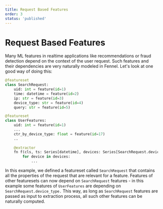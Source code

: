 ```yaml
---
title: Request Based Features
order: 3
status: 'published'
---
```


# Request Based Features

Many ML features in realtime applications like recommendations or fraud detection depend on the context of the user request. Such features and their dependencies are very naturally modeled in Fennel. Let's look at one good way of doing this:

```python
@featureset
class SearchRequest:
    uid: int = feature(id=1)
    time: datetime = feature(id=2)
    ip: str = feature(id=3)
    device_type: str = feature(id=4)
    query: str = feature(id=5)

@featureset
class UserFeatures:
    uid: int = feature(id=1)
    ...
    ctr_by_device_type: float = feature(id=17)
    ..
    
    @extractor
    fn f(cls, ts: Series[datetime], devices: Series[SearchRequest.device_type]): 
        for device in devices:
            ...

```

In this example, we defined a featureset called `SearchRequest` that contains all the properties of the request that are relevant for a feature. Features of other featuresets can now depend on `SearchRequest` features - in this example some features of `UserFeatures` are depending on `SearchRequest.device_type.` This way, as long as `SearchRequest` features are passed as input to extraction process, all such other features can be naturally computed.
